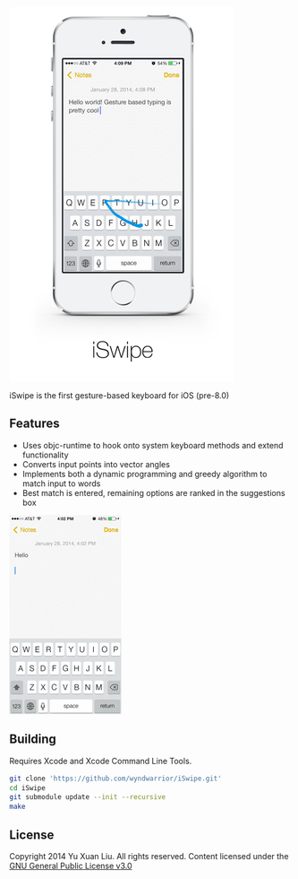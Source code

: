 ![iSwipe](img/preview.png)

iSwipe is the first gesture-based keyboard for iOS (pre-8.0)

Features
---------
- Uses objc-runtime to hook onto system keyboard methods and extend functionality
- Converts input points into vector angles
- Implements both a dynamic programming and greedy algorithm to match input to words
- Best match is entered, remaining options are ranked in the suggestions box

![iSwipe](img/animate.gif)

Building
----------
Requires Xcode and Xcode Command Line Tools.

```sh
git clone 'https://github.com/wyndwarrior/iSwipe.git'
cd iSwipe
git submodule update --init --recursive
make
```

License
--------

Copyright 2014 Yu Xuan Liu. All rights reserved. Content licensed under the [GNU General Public License v3.0](LICENSE)

